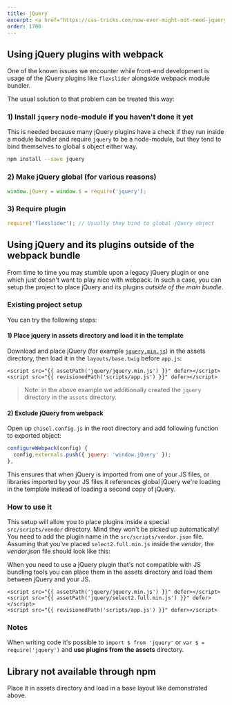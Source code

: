```yaml
---
title: jQuery
excerpt: <a href="https://css-tricks.com/now-ever-might-not-need-jquery/">You might not need jQuery</a>. But if you do, check out some specifics when working with jQuery in Chisel.
order: 1700
---
```


## Using jQuery plugins with webpack

One of the known issues we encounter while front-end development is usage of the jQuery plugins like `flexslider` alongside webpack module bundler.

The usual solution to that problem can be treated this way:

### 1) Install `jquery` node-module if you haven't done it yet

This is needed because many jQuery plugins have a check if they run inside a module bundler and require `jquery` to be a node-module, but they tend to bind themselves to global `$` object either way.

```bash
npm install --save jquery
```

### 2) Make jQuery global (for various reasons)

```js
window.jQuery = window.$ = require('jquery');
```

### 3) Require plugin

```js
require('flexslider'); // Usually they bind to global jQuery object
```

## Using jQuery and its plugins outside of the webpack bundle

<!-- ```bash
wget https://cdn.jsdelivr.net/npm/jquery@3/dist/jquery.min.js
wget https://cdn.jsdelivr.net/npm/select2@4/dist/js/select2.full.min.js
``` -->

From time to time you may stumble upon a legacy jQuery plugin or one which just doesn't want to play nice with webpack. In such a case, you can setup the project to place jQuery and its plugins _outside of the main bundle_.

### Existing project setup

You can try the following steps:

#### 1) Place jquery in assets directory and load it in the template

Download and place jQuery (for example [`jquery.min.js`](https://cdn.jsdelivr.net/npm/jquery@3/dist/jquery.min.js)) in the assets directory, then load it in the `layouts/base.twig` before `app.js`:

```twig
<script src="{{ assetPath('jquery/jquery.min.js') }}" defer></script>
<script src="{{ revisionedPath('scripts/app.js') }}" defer></script>
```

> Note: in the above example we additionally created the `jquery` directory in the `assets` directory.

#### 2) Exclude jQuery from webpack

Open up `chisel.config.js` in the root directory and add following function to exported object:

```js
configureWebpack(config) {
  config.externals.push({ jquery: 'window.jQuery' });
},
```

This ensures that when jQuery is imported from one of your JS files, or libraries imported by your JS files it references global jQuery we're loading in the template instead of loading a second copy of jQuery.

### How to use it

This setup will allow you to place plugins inside a special `src/scripts/vendor` directory. Mind they won't be picked up automatically! You need to add the plugin name in the `src/scripts/vendor.json` file. Assuming that you've placed `select2.full.min.js` inside the _vendor_, the _vendor.json_ file should look like this:

When you need to use a jQuery plugin that's not compatible with JS bundling tools you can place them in the assets directory and load them between jQuery and your JS.

```twig
<script src="{{ assetPath('jquery/jquery.min.js') }}" defer></script>
<script src="{{ assetPath('jquery/select2.full.min.js') }}" defer></script>
<script src="{{ revisionedPath('scripts/app.js') }}" defer></script>
```

### Notes

When writing code it's possible to `import $ from 'jquery'` or `var $ = require('jquery')` and **use plugins from the assets** directory.

## Library not available through npm

Place it in assets directory and load in a base layout like demonstrated above.
